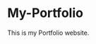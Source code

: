 # My-Portfolio
This is my Portfolio website.
         
        
         
               
         
     
       
    
          
      
       
     
   
